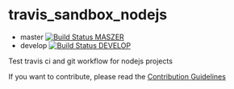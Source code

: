 # travis_sandbox_nodejs

* master [![Build Status MASZER](https://travis-ci.org/research-virtualfortknox/travis_sandbox_nodejs.svg?branch=master)](https://travis-ci.org/research-virtualfortknox/travis_sandbox_nodejs)
* develop [![Build Status DEVELOP](https://travis-ci.org/research-virtualfortknox/travis_sandbox_nodejs.svg?branch=develop)](https://travis-ci.org/research-virtualfortknox/travis_sandbox_nodejs)

Test travis ci and git workflow for nodejs projects

If you want to contribute, please read the [Contribution Guidelines](.github/CONTRIBUTING.md)
